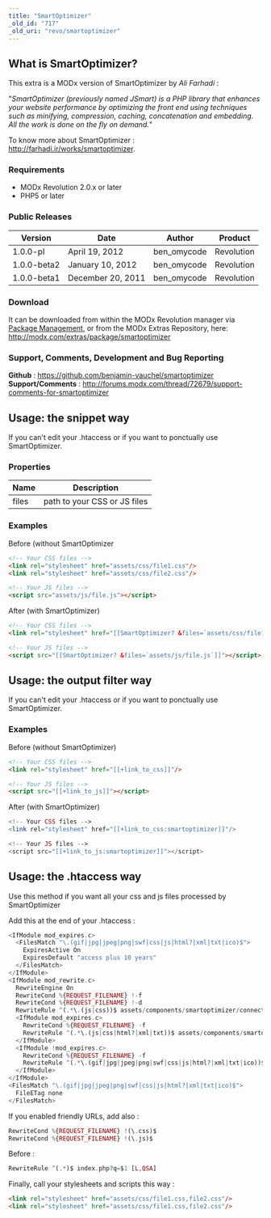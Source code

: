 ```yaml
---
title: "SmartOptimizer"
_old_id: "717"
_old_uri: "revo/smartoptimizer"
---
```


## What is SmartOptimizer?

This extra is a MODx version of SmartOptimizer by _Ali Farhadi_ :

"_SmartOptimizer (previously named JSmart) is a PHP library that enhances your website performance by optimizing the front end using techniques such as minifying, compression, caching, concatenation and embedding. All the work is done on the fly on demand._"

To know more about SmartOptimizer : <http://farhadi.ir/works/smartoptimizer>.

### Requirements

- MODx Revolution 2.0.x or later
- PHP5 or later

### Public Releases

| Version     | Date              | Author       | Product    |
| ----------- | ----------------- | ------------ | ---------- |
| 1.0.0-pl    | April 19, 2012    | ben\_omycode | Revolution |
| 1.0.0-beta2 | January 10, 2012  | ben\_omycode | Revolution |
| 1.0.0-beta1 | December 20, 2011 | ben\_omycode | Revolution |

### Download

It can be downloaded from within the MODx Revolution manager via [Package Management](developing-in-modx/advanced-development/package-management "Package Management"), or from the MODx Extras Repository, here: <http://modx.com/extras/package/smartoptimizer>

### Support, Comments, Development and Bug Reporting

**Github** : <https://github.com/benjamin-vauchel/smartoptimizer>
**Support/Comments** : <http://forums.modx.com/thread/72679/support-comments-for-smartoptimizer>

## Usage: the snippet way

If you can't edit your .htaccess or if you want to ponctually use SmartOptimizer.

### Properties

| Name  | Description                  |
| ----- | ---------------------------- |
| files | path to your CSS or JS files |

### Examples

Before (without SmartOptimizer

``` html
<!-- Your CSS files -->
<link rel="stylesheet" href="assets/css/file1.css"/>
<link rel="stylesheet" href="assets/css/file2.css"/>

<!-- Your JS files -->
<script src="assets/js/file.js"></script>
```

After (with SmartOptimizer)

``` html
<!-- Your CSS files -->
<link rel="stylesheet" href="[[SmartOptimizer? &files=`assets/css/file1.css,file2.css`]]"/>

<!-- Your JS files -->
<script src="[[SmartOptimizer? &files=`assets/js/file.js`]]"></script>
```

## Usage: the output filter way

If you can't edit your .htaccess or if you want to ponctually use SmartOptimizer.

### Examples

Before (without SmartOptimizer)

``` html                      |
<!-- Your CSS files -->
<link rel="stylesheet" href="[[+link_to_css]]"/>

<!-- Your JS files -->
<script src="[[+link_to_js]]"></script>
```

After (with SmartOptimizer)

``` php
<!-- Your CSS files -->
<link rel="stylesheet" href="[[+link_to_css:smartoptimizer]]"/>

<!-- Your JS files -->
<script src="[[+link_to_js:smartoptimizer]]"></script>
```

## Usage: the .htaccess way

Use this method if you want all your css and js files processed by SmartOptimizer

Add this at the end of your .htaccess :

``` php
<IfModule mod_expires.c>
  <FilesMatch "\.(gif|jpg|jpeg|png|swf|css|js|html?|xml|txt|ico)$">
    ExpiresActive On
    ExpiresDefault "access plus 10 years"
  </FilesMatch>
</IfModule>
<IfModule mod_rewrite.c>
  RewriteEngine On  
  RewriteCond %{REQUEST_FILENAME} !-f
  RewriteCond %{REQUEST_FILENAME} !-d
  RewriteRule ^(.*\.(js|css))$ assets/components/smartoptimizer/connector.php?$1
  <IfModule mod_expires.c>
    RewriteCond %{REQUEST_FILENAME} -f
    RewriteRule ^(.*\.(js|css|html?|xml|txt))$ assets/components/smartoptimizer/connector.php?$1
  </IfModule>
  <IfModule !mod_expires.c>
    RewriteCond %{REQUEST_FILENAME} -f
    RewriteRule ^(.*\.(gif|jpg|jpeg|png|swf|css|js|html?|xml|txt|ico))$ assets/components/smartoptimizer/connector.php?$1
  </IfModule>
</IfModule>
<FilesMatch "\.(gif|jpg|jpeg|png|swf|css|js|html?|xml|txt|ico)$">
  FileETag none
</FilesMatch>
```

If you enabled friendly URLs, add also :

``` php
RewriteCond %{REQUEST_FILENAME} !(\.css)$
RewriteCond %{REQUEST_FILENAME} !(\.js)$
```

Before :

``` php
RewriteRule ^(.*)$ index.php?q=$1 [L,QSA]
```

Finally, call your stylesheets and scripts this way :

``` html
<link rel="stylesheet" href="assets/css/file1.css,file2.css"/>
<link rel="stylesheet" href="assets/css/file1.css,file2.css"/>
```

